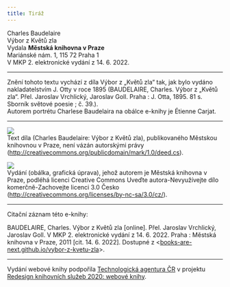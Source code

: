 ```yaml
---
title: Tiráž
---
```


Charles Baudelaire    
Výbor z Květů zla  
Vydala **Městská knihovna v Praze**    
Mariánské nám. 1, 115 72 Praha 1  
V MKP 2. elektronické vydání z 14. 6. 2022.

***

Znění tohoto textu vychází z díla Výbor z „Květů zla“ tak, jak bylo vydáno nakladatelstvím J. Otty v roce 1895 (BAUDELAIRE, Charles. Výbor z „Květů zla“. Přel. Jaroslav Vrchlický, Jaroslav Goll. Praha : J. Otta, 1895. 81 s. Sborník světové poesie ; č. 39.).  
Autorem portrétu Charlese Baudelaira na obálce e-knihy je Étienne Carjat.  

***

![](../Images/pd-88x31.png)  
Text díla (Charles Baudelaire: Výbor z Květů zla), publikovaného Městskou knihovnou v Praze, není vázán autorskými právy (http://creativecommons.org/publicdomain/mark/1.0/deed.cs).

![](../Images/88x31.png)  
Vydání (obálka, grafická úprava), jehož autorem je Městská knihovna v Praze, podléhá licenci Creative Commons Uveďte autora-Nevyužívejte dílo komerčně-Zachovejte licenci 3.0 Česko (http://creativecommons.org/licenses/by-nc-sa/3.0/cz/).

***

Citační záznam této e-knihy:

BAUDELAIRE, Charles. Výbor z Květů zla \[online\]. Přel. Jaroslav Vrchlický, Jaroslav Goll. V MKP 2. elektronické vydání z 14. 6. 2022. Praha : Městská knihovna v Praze, 2011 \[cit. 14. 6. 2022]. Dostupné z <[books-are-next.github.io/vybor-z-kvetu-zla](https://books-are-next.github.io/vybor-z-kvetu-zla/)>.

***

Vydání webové knihy podpořila [Technologická agentura ČR](https://www.tacr.cz/) v projektu [Redesign knihovních služeb 2020: webové knihy](https://starfos.tacr.cz/cs/project/TL04000391).